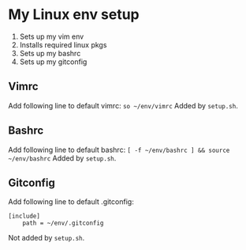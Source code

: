 # My Linux env setup

1. Sets up my vim env
2. Installs required linux pkgs
3. Sets up my bashrc
3. Sets up my gitconfig

## Vimrc
Add following line to default vimrc:
```so ~/env/vimrc```
Added by `setup.sh`.

## Bashrc
Add following line to default bashrc:
```[ -f ~/env/bashrc ] && source ~/env/bashrc```
Added by `setup.sh`.

## Gitconfig
Add following line to default .gitconfig:
```
[include]
	path = ~/env/.gitconfig
```
Not added by `setup.sh`.

